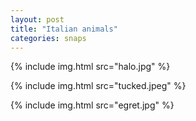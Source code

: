```yaml
---
layout: post
title: "Italian animals"
categories: snaps
---
```


{% include img.html src="halo.jpg" %}

{% include img.html src="tucked.jpeg" %}

{% include img.html src="egret.jpg" %}